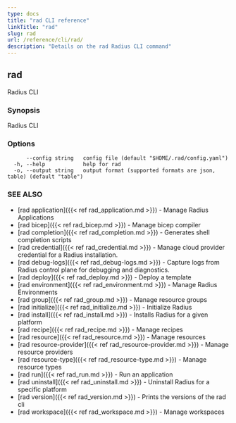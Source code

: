 ```yaml
---
type: docs
title: "rad CLI reference"
linkTitle: "rad"
slug: rad
url: /reference/cli/rad/
description: "Details on the rad Radius CLI command"
---
```

## rad

Radius CLI

### Synopsis

Radius CLI

### Options

```
      --config string   config file (default "$HOME/.rad/config.yaml")
  -h, --help            help for rad
  -o, --output string   output format (supported formats are json, table) (default "table")
```

### SEE ALSO

* [rad application]({{< ref rad_application.md >}})	 - Manage Radius Applications
* [rad bicep]({{< ref rad_bicep.md >}})	 - Manage bicep compiler
* [rad completion]({{< ref rad_completion.md >}})	 - Generates shell completion scripts
* [rad credential]({{< ref rad_credential.md >}})	 - Manage cloud provider credential for a Radius installation.
* [rad debug-logs]({{< ref rad_debug-logs.md >}})	 - Capture logs from Radius control plane for debugging and diagnostics.
* [rad deploy]({{< ref rad_deploy.md >}})	 - Deploy a template
* [rad environment]({{< ref rad_environment.md >}})	 - Manage Radius Environments
* [rad group]({{< ref rad_group.md >}})	 - Manage resource groups
* [rad initialize]({{< ref rad_initialize.md >}})	 - Initialize Radius
* [rad install]({{< ref rad_install.md >}})	 - Installs Radius for a given platform
* [rad recipe]({{< ref rad_recipe.md >}})	 - Manage recipes
* [rad resource]({{< ref rad_resource.md >}})	 - Manage resources
* [rad resource-provider]({{< ref rad_resource-provider.md >}})	 - Manage resource providers
* [rad resource-type]({{< ref rad_resource-type.md >}})	 - Manage resource types
* [rad run]({{< ref rad_run.md >}})	 - Run an application
* [rad uninstall]({{< ref rad_uninstall.md >}})	 - Uninstall Radius for a specific platform
* [rad version]({{< ref rad_version.md >}})	 - Prints the versions of the rad cli
* [rad workspace]({{< ref rad_workspace.md >}})	 - Manage workspaces

